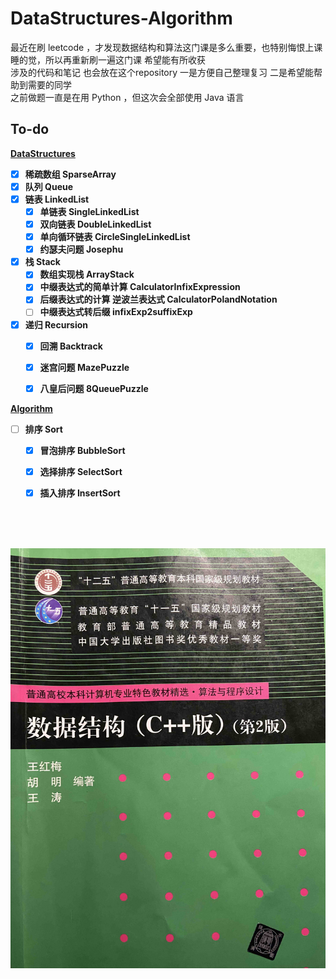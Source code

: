 # DataStructures-Algorithm
最近在刷 leetcode ，才发现数据结构和算法这门课是多么重要，也特别悔恨上课睡的觉，所以再重新刷一遍这门课 希望能有所收获 <br>
涉及的代码和笔记 也会放在这个repository 一是方便自己整理复习 二是希望能帮助到需要的同学<br>
之前做题一直是在用 Python ，但这次会全部使用 Java 语言<br>

## To-do
**[DataStructures](./noteDataStructures.md)**


- [x] **稀疏数组 SparseArray**
- [x] **队列 Queue**
- [x] **链表 LinkedList**
    - [x] **单链表 SingleLinkedList**
    - [x] **双向链表 DoubleLinkedList**
    - [x] **单向循环链表 CircleSingleLinkedList**
    - [x] **约瑟夫问题 Josephu**
- [x] **栈 Stack**
    - [x] **数组实现栈 ArrayStack**
    - [x] **中缀表达式的简单计算 CalculatorInfixExpression**
    - [x] **后缀表达式的计算 逆波兰表达式 CalculatorPolandNotation**
    - [ ] **中缀表达式转后缀 infixExp2suffixExp**
- [x] **递归 Recursion**
    - [x] **回溯 Backtrack**
    - [x] **迷宫问题 MazePuzzle**
    - [x] **八皇后问题 8QueuePuzzle**
    

**[Algorithm](./noteAlgorithm.md)**
- [ ] **排序 Sort**

  - [x] **冒泡排序 BubbleSort**

  - [x] **选择排序 SelectSort**

  - [x] **插入排序 InsertSort**

    


<br>
<br>
<br>

![](./img/bookIndex.jpg)